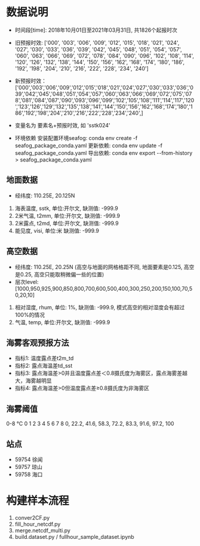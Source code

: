 # 数据说明

* 时间段[time]: 2018年10月01日至2021年03月31日, 共1826个起报时次
* 旧预报时效: ['000', '003', '006', '009', '012', '015', '018', '021', '024', '027', '030', '033', '036', '039', '042', '045', '048', '051', '054', '057', '060', '063', '066', '069', '072', '078', '084', '090', '096', '102', '108', '114', '120', '126', '132', '138', '144', '150', '156', '162', '168', '174', '180', '186', '192', '198', '204', '210', '216', '222', '228', '234', '240']
* 新预报时效：['000','003','006','009','012','015','018','021','024','027','030','033','036','039','042','045','048','051','054','057','060','063','066','069','072','075','078','081','084','087','090','093','096','099','102','105','108','111','114','117','120','123','126','129','132','135','138','141','144','150','156','162','168','174','180','186','192','198','204','210','216','222','228','234','240',]

* 变量名为 要素名+预报时效, 如 'sstk024'

* 环境依赖
安装配置环境seafog:  conda env create -f seafog_package_conda.yaml
更新依赖: conda env update -f seafog_package_conda.yaml
导出依赖: conda env export --from-history > seafog_package_conda.yaml
## 地面数据

* 经纬度: 110.25E, 20.125N

1. 海表温度, sstk, 单位:开尔文, 缺测值: -999.9
2. 2米气温, t2mm, 单位:开尔文, 缺测值: -999.9
3. 2米露点, t2md, 单位:开尔文, 缺测值: -999.9
4. 能见度, visi, 单位:米 缺测值: -999.9

## 高空数据

* 经纬度: 110.25E, 20.25N (高空与地面的网格格距不同, 地面要素是0.125, 高空是0.25, 高空只能取稍微偏一些的位置)
* 层次level: [1000,950,925,900,850,800,700,600,500,400,300,250,200,150,100,70,50,20,10]

1. 相对湿度, rhum, 单位: 1%, 缺测值: -999.9, 模式高空的相对湿度会有超过100%的情况
2. 气温, temp, 单位:开尔文, 缺测值: -999.9

## 海雾客观预报方法

* 指标1: 温度露点差t2m_td
* 指标2: 露点海温差td_sst
* 指标3: 露点海温差>0并且温度露点差＜0.8摄氏度为海雾区，露点海雾差越大，海雾越明显
* 指标4:  露点海温差>0但温度露点差≥0.8摄氏度为非海雾区

## 海雾阈值

0-8 ℃
0 1 2 3 4 5 6 7 8
0, 22.2, 41.6, 58.3, 72.2, 83.3, 91.6, 97.2, 100

## 站点 

* 59754 徐闻
* 59757 琼山
* 59758 海口

# 构建样本流程

1. conver2CF.py
2. fill_hour_netcdf.py
3. merge.netcdf_multi.py
4. build.dataset.py / fullhour_sample_dataset.ipynb